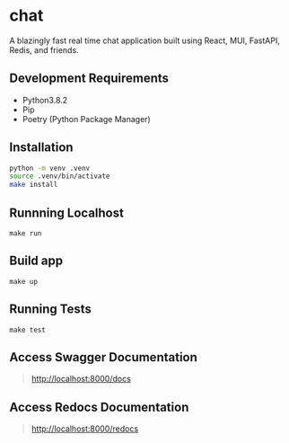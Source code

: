 # chat

A blazingly fast real time chat application built using React, MUI, FastAPI, Redis, and friends.

## Development Requirements

- Python3.8.2
- Pip
- Poetry (Python Package Manager)

## Installation

```sh
python -m venv .venv
source .venv/bin/activate
make install
```

## Runnning Localhost

`make run`

## Build app

`make up`

## Running Tests

`make test`

## Access Swagger Documentation

> <http://localhost:8000/docs>

## Access Redocs Documentation

> <http://localhost:8000/redocs>

